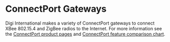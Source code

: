 # ConnectPort Gateways #

Digi International makes a variety of ConnectPort gateways to connect XBee 802.15.4 and ZigBee radios to the Internet. For more information see the [ConnectPort product pages](http://www.digi.com/products/wireless-routers-gateways/) and [ConnectPort feature comparison chart](http://www.digi.com/pdf/chart_router_gateway_features.pdf).